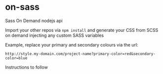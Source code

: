 # on-sass

Sass On Demand nodejs api

Import your other repos via `npm install` and generate your CSS from SCSS on demand injecting any custom SASS variables

Example, replace your primary and secondary colours via the url: 
```
http://style.my-domain.com/project-name?primary-color=red&secondary-color=blue
```

Instructions to follow
